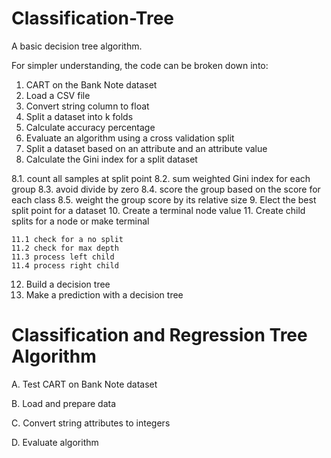 # Classification-Tree
A basic decision tree algorithm.

For simpler understanding, the code can be broken down into:

1. CART on the Bank Note dataset
2. Load a CSV file
3. Convert string column to float
4. Split a dataset into k folds
5. Calculate accuracy percentage
6. Evaluate an algorithm using a cross validation split
7. Split a dataset based on an attribute and an attribute value
8. Calculate the Gini index for a split dataset

  8.1. count all samples at split point
  8.2. sum weighted Gini index for each group
  8.3. avoid divide by zero
  8.4. score the group based on the score for each class
  8.5. weight the group score by its relative size
9. Elect the best split point for a dataset
10. Create a terminal node value
11. Create child splits for a node or make terminal

	11.1 check for a no split
	11.2 check for max depth
	11.3 process left child
	11.4 process right child
12. Build a decision tree
13. Make a prediction with a decision tree

# Classification and Regression Tree Algorithm

A. Test CART on Bank Note dataset

B. Load and prepare data

C. Convert string attributes to integers

D. Evaluate algorithm


